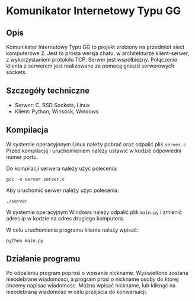 # Komunikator Internetowy Typu GG
## Opis
Komunikator Internetowy Typu GG to 
projekt zrobiony na przedmiot sieci 
komputerowe 2. Jest to prosta wersja chatu,
w architekturze klient-serwer, z 
wykorzystaniem protolołu TCP. Serwer jest współbieżny. Połączenie
klienta z serwerem jest realizowane za pomocą
gniazd serwerowych sockets.

## Szczegóły techniczne

- Serwer: C, BSD Sockets, Linux
- Klient: Python, Winsock, Windows

## Kompilacja
W systemie operacyjnnym Linux należy pobrać oraz odpalić
plik `server.c`. Przed kompilacją i
uruchomieniem należy ustawić w kodzie odpowiedni
numer portu.

Do kompilacji serwera należy użyć polecenia:

`gcc -o server server.c`

Aby uruchomić serwer należy użyć polecenia:

`./server`

W systemie operacyjnym Windows należy odpalić
plik `main.py` i zmienić adres ip w
kodzie na adres drugiego
komputera. 

W celu uruchomienia programu klienta
należy wpisać:

`python main.py`

## Działanie programu
Po odpaleniu program poprosi o wpisanie
nickname. Wyswietlone zostana nieodebrane wiadomosci, a program prosi o nickname osoby do ktorej chcemy napisac 
wiadomosc. Można wpisać nickname, lub kliknąć na nieodebraną wiadomość w celu przejścia do konwersacji. 




